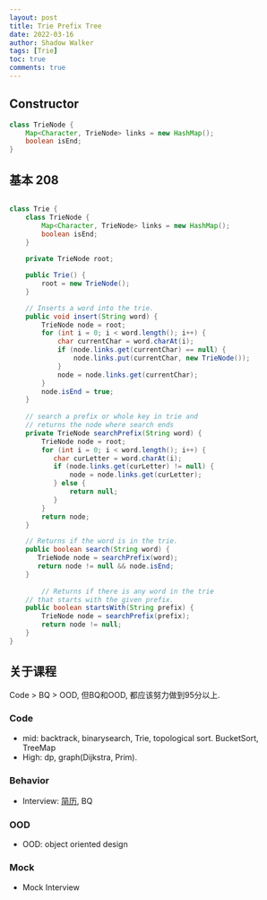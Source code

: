 ```yaml
---
layout: post
title: Trie Prefix Tree
date: 2022-03-16
author: Shadow Walker
tags: [Trie]
toc: true
comments: true
---
```


## Constructor

```java
class TrieNode {
    Map<Character, TrieNode> links = new HashMap();
    boolean isEnd;
}
```

## 基本 208

```java

class Trie {
    class TrieNode {
        Map<Character, TrieNode> links = new HashMap();
        boolean isEnd;
    }
    
    private TrieNode root;

    public Trie() {
        root = new TrieNode();
    }

    // Inserts a word into the trie.
    public void insert(String word) {
        TrieNode node = root;
        for (int i = 0; i < word.length(); i++) {
            char currentChar = word.charAt(i);
            if (node.links.get(currentChar) == null) {
                node.links.put(currentChar, new TrieNode());
            }
            node = node.links.get(currentChar);
        }
        node.isEnd = true;
    }
    
    // search a prefix or whole key in trie and
    // returns the node where search ends
    private TrieNode searchPrefix(String word) {
        TrieNode node = root;
        for (int i = 0; i < word.length(); i++) {
           char curLetter = word.charAt(i);
           if (node.links.get(curLetter) != null) {
               node = node.links.get(curLetter);
           } else {
               return null;
           }
        }
        return node;
    }

    // Returns if the word is in the trie.
    public boolean search(String word) {
       TrieNode node = searchPrefix(word);
       return node != null && node.isEnd;
    }
    
        // Returns if there is any word in the trie
    // that starts with the given prefix.
    public boolean startsWith(String prefix) {
        TrieNode node = searchPrefix(prefix);
        return node != null;
    }
}
```

## 关于课程

Code > BQ > OOD, 但BQ和OOD, 都应该努力做到95分以上. 

### Code

- mid: backtrack, binarysearch, Trie, topological sort.    BucketSort, TreeMap
- High: dp, graph(Dijkstra, Prim).  

### Behavior

- Interview: [简历](https://www.jomaclass.com/free-resume), BQ

### OOD

- OOD: object oriented design

### Mock

- Mock Interview


